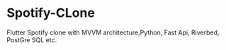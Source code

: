 # Spotify-CLone
Flutter Spotify clone with MVVM architecture,Python, Fast Api, Riverbed, PostGre SQL etc.
